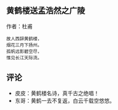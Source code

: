 ## 黄鹤楼送孟浩然之广陵

作者：杜甫

```
故人西辞黄鹤楼，
烟花三月下扬州。
孤帆远影碧空尽，
惟见长江天际流。
```

## 评论

- 皮皮：黄鹤楼名诗，真千古之绝唱！
- 东哥：黄鹤一去不复返，白云千载空悠悠。
